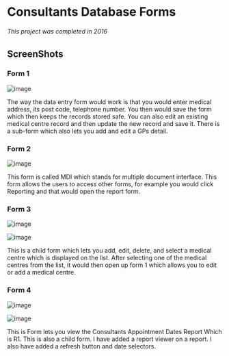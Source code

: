 # Consultants Database Forms

###### This project was completed in 2016

## ScreenShots

### Form 1

![image](https://user-images.githubusercontent.com/15992710/40622415-7068715c-6299-11e8-919f-df1bb7cd6b4c.png)

The way the data entry form would work is that you would enter medical address, its post code, telephone number. 
You then would save the form which then keeps the records stored safe. 
You can also edit an existing medical centre record and then update the new record and save it. 
There is a sub-form which also lets you add and edit a GPs detail. 

### Form 2

![image](https://user-images.githubusercontent.com/15992710/40622451-aceee0c0-6299-11e8-8089-c8ffc8f95acb.png)

This form is called MDI which stands for multiple document interface. This form allows the users to access other forms, for example you would click Reporting and that would open the report form. 

### Form 3

![image](https://user-images.githubusercontent.com/15992710/40622469-c1f7282e-6299-11e8-9137-36226ef4772d.png)

![image](https://user-images.githubusercontent.com/15992710/40622518-f312d034-6299-11e8-9d50-514eaeaa4b0f.png)

This is a child form which lets you add, edit, delete, and select a medical centre which is displayed on the list. After selecting one of the medical centres from the list, it would then open up form 1 which allows you to edit or add a medical centre. 

### Form 4

![image](https://user-images.githubusercontent.com/15992710/40622550-15732dfe-629a-11e8-8606-9a482afb5bd5.png)

![image](https://user-images.githubusercontent.com/15992710/40622555-1d7788ba-629a-11e8-94da-909c8ffa741c.png)

This is Form lets you view the Consultants Appointment Dates Report Which is R1. This is also a child form. I have added a report viewer on a report. I also have added a refresh button and date selectors. 


